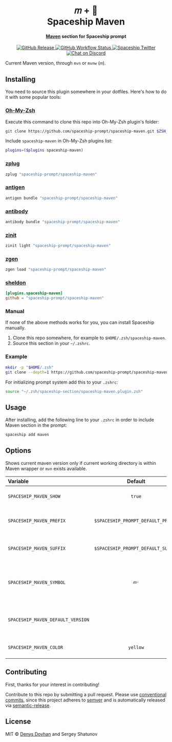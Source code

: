 <h1 align="center">
  𝑚 + 🚀
  <br>Spaceship Maven<br>
</h1>

<h4 align="center">
  <a href="https://maven.apache.org/" target="_blank">Maven</a> section for Spaceship prompt
</h4>

<p align="center">
  <a href="https://github.com/spaceship-prompt/spaceship-maven/releases">
    <img src="https://img.shields.io/github/v/release/spaceship-prompt/spaceship-maven.svg?style=flat-square"
      alt="GitHub Release" />
  </a>

  <a href="https://github.com/spaceship-prompt/spaceship-maven/actions">
    <img src="https://img.shields.io/github/workflow/status/spaceship-prompt/spaceship-maven/ci?style=flat-square"
      alt="GitHub Workflow Status" />
  </a>

  <a href="https://twitter.com/SpaceshipPrompt">
    <img src="https://img.shields.io/badge/twitter-%40SpaceshipPrompt-00ACEE.svg?style=flat-square"
      alt="Spaceship Twitter" />
  </a>

  <a href="https://discord.gg/NTQWz8Dyt9">
    <img
      src="https://img.shields.io/discord/859409950999707668?label=discord&logoColor=white&style=flat-square"
      alt="Chat on Discord"
    />
  </a>
</p>

Current Maven version, through `mvn` or `mvnw` (`𝑚`).

## Installing

You need to source this plugin somewhere in your dotfiles. Here's how to do it with some popular tools:

### [Oh-My-Zsh]

Execute this command to clone this repo into Oh-My-Zsh plugin's folder:

```zsh
git clone https://github.com/spaceship-prompt/spaceship-maven.git $ZSH_CUSTOM/plugins/spaceship-maven
```

Include `spaceship-maven` in Oh-My-Zsh plugins list:

```zsh
plugins=($plugins spaceship-maven)
```

### [zplug]

```zsh
zplug "spaceship-prompt/spaceship-maven"
```

### [antigen]

```zsh
antigen bundle "spaceship-prompt/spaceship-maven"
```

### [antibody]

```zsh
antibody bundle "spaceship-prompt/spaceship-maven"
```

### [zinit]

```zsh
zinit light "spaceship-prompt/spaceship-maven"
```

### [zgen]

```zsh
zgen load "spaceship-prompt/spaceship-maven"
```

### [sheldon]

```toml
[plugins.spaceship-maven]
github = "spaceship-prompt/spaceship-maven"
```

### Manual

If none of the above methods works for you, you can install Spaceship manually.

1. Clone this repo somewhere, for example to `$HOME/.zsh/spaceship-maven`.
2. Source this section in your `~/.zshrc`.

### Example

```zsh
mkdir -p "$HOME/.zsh"
git clone --depth=1 https://github.com/spaceship-prompt/spaceship-maven.git "$HOME/.zsh/spaceship-maven"
```

For initializing prompt system add this to your `.zshrc`:

```zsh title=".zshrc"
source "~/.zsh/spaceship-section/spaceship-maven.plugin.zsh"
```

## Usage

After installing, add the following line to your `.zshrc` in order to include Maven section in the prompt:

```zsh
spaceship add maven
```

## Options

Shows current maven version only if current working directory is within Maven wrapper or `mvn` exists available.

| Variable                              |              Default               | Meaning                                        |
| :------------------------------------ | :--------------------------------: | ---------------------------------------------- |
| `SPACESHIP_MAVEN_SHOW`                |               `true`               | Current Maven section                          |
| `SPACESHIP_MAVEN_PREFIX`              | `$SPACESHIP_PROMPT_DEFAULT_PREFIX` | Prefix before Maven section                    |
| `SPACESHIP_MAVEN_SUFFIX`              | `$SPACESHIP_PROMPT_DEFAULT_SUFFIX` | Suffix after Maven section                     |
| `SPACESHIP_MAVEN_SYMBOL`              |                `𝑚·`                | Character to be shown before Maven section     |
| `SPACESHIP_MAVEN_DEFAULT_VERSION`     |                ` `                 | Maven version to be treated as default         |
| `SPACESHIP_MAVEN_COLOR`               |              `yellow`              | Color of Maven section                         |

## Contributing

First, thanks for your interest in contributing!

Contribute to this repo by submitting a pull request. Please use [conventional commits](https://www.conventionalcommits.org/), since this project adheres to [semver](https://semver.org/) and is automatically released via [semantic-release](https://github.com/semantic-release/semantic-release).

## License

MIT © [Denys Dovhan](http://yourwebsite.com) and Sergey Shatunov

<!-- References -->

[Oh-My-Zsh]: https://ohmyz.sh/
[zplug]: https://github.com/zplug/zplug
[antigen]: https://antigen.sharats.me/
[antibody]: https://getantibody.github.io/
[zinit]: https://github.com/zdharma/zinit
[zgen]: https://github.com/tarjoilija/zgen
[sheldon]: https://sheldon.cli.rs/
